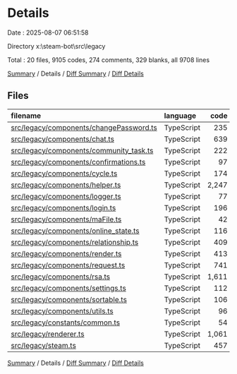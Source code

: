 # Details

Date : 2025-08-07 06:51:58

Directory x:\\steam-bot\\src\\legacy

Total : 20 files,  9105 codes, 274 comments, 329 blanks, all 9708 lines

[Summary](results.md) / Details / [Diff Summary](diff.md) / [Diff Details](diff-details.md)

## Files
| filename | language | code | comment | blank | total |
| :--- | :--- | ---: | ---: | ---: | ---: |
| [src/legacy/components/changePassword.ts](/src/legacy/components/changePassword.ts) | TypeScript | 235 | 0 | 2 | 237 |
| [src/legacy/components/chat.ts](/src/legacy/components/chat.ts) | TypeScript | 639 | 0 | 0 | 639 |
| [src/legacy/components/community_task.ts](/src/legacy/components/community_task.ts) | TypeScript | 222 | 0 | 0 | 222 |
| [src/legacy/components/confirmations.ts](/src/legacy/components/confirmations.ts) | TypeScript | 97 | 8 | 19 | 124 |
| [src/legacy/components/cycle.ts](/src/legacy/components/cycle.ts) | TypeScript | 174 | 7 | 35 | 216 |
| [src/legacy/components/helper.ts](/src/legacy/components/helper.ts) | TypeScript | 2,247 | 0 | 0 | 2,247 |
| [src/legacy/components/logger.ts](/src/legacy/components/logger.ts) | TypeScript | 77 | 7 | 15 | 99 |
| [src/legacy/components/login.ts](/src/legacy/components/login.ts) | TypeScript | 196 | 0 | 0 | 196 |
| [src/legacy/components/maFile.ts](/src/legacy/components/maFile.ts) | TypeScript | 42 | 3 | 13 | 58 |
| [src/legacy/components/online_state.ts](/src/legacy/components/online_state.ts) | TypeScript | 116 | 10 | 20 | 146 |
| [src/legacy/components/relationship.ts](/src/legacy/components/relationship.ts) | TypeScript | 409 | 0 | 0 | 409 |
| [src/legacy/components/render.ts](/src/legacy/components/render.ts) | TypeScript | 413 | 0 | 0 | 413 |
| [src/legacy/components/request.ts](/src/legacy/components/request.ts) | TypeScript | 741 | 0 | 3 | 744 |
| [src/legacy/components/rsa.ts](/src/legacy/components/rsa.ts) | TypeScript | 1,611 | 179 | 102 | 1,892 |
| [src/legacy/components/settings.ts](/src/legacy/components/settings.ts) | TypeScript | 112 | 7 | 25 | 144 |
| [src/legacy/components/sortable.ts](/src/legacy/components/sortable.ts) | TypeScript | 106 | 4 | 27 | 137 |
| [src/legacy/components/utils.ts](/src/legacy/components/utils.ts) | TypeScript | 96 | 5 | 16 | 117 |
| [src/legacy/constants/common.ts](/src/legacy/constants/common.ts) | TypeScript | 54 | 7 | 11 | 72 |
| [src/legacy/renderer.ts](/src/legacy/renderer.ts) | TypeScript | 1,061 | 0 | 0 | 1,061 |
| [src/legacy/steam.ts](/src/legacy/steam.ts) | TypeScript | 457 | 37 | 41 | 535 |

[Summary](results.md) / Details / [Diff Summary](diff.md) / [Diff Details](diff-details.md)